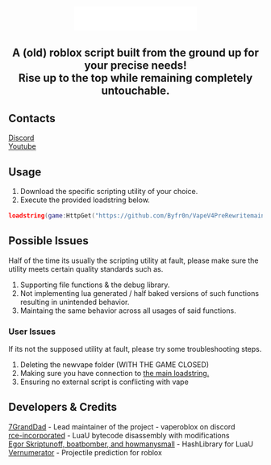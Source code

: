 <p align="center">
  <img src="./README/vapelogo.png"/>
</p>
<h2 align="center">
  A (old) roblox script built from the ground up for your precise needs!
  <br/>
  Rise up to the top while remaining completely untouchable.
</h2>

## Contacts
[Discord](https://discord.gg/ZqS836yx9k)
<br/>
[Youtube](https://youtube.com/c/7GrandDadVape)

## Usage
1. Download the specific scripting utility of your choice.
2. Execute the provided loadstring below.
```lua
loadstring(game:HttpGet("https://github.com/Byfr0n/VapeV4PreRewritemain/NewMainScript.lua", true))()
```

## Possible Issues
Half of the time its usually the scripting utility at fault, please make sure the utility meets certain quality standards such as.
1. Supporting file functions & the debug library.
2. Not implementing lua generated / half baked versions of such functions resulting in unintended behavior.
3. Maintaing the same behavior across all usages of said functions.
### User Issues
If its not the supposed utility at fault, please try some troubleshooting steps.
1. Deleting the newvape folder (WITH THE GAME CLOSED)
2. Making sure you have connection to [the main loadstring.](https://github.com/Byfr0n/VapeV4PreRewriterefs/heads/main/NewMainScript.lua)
3. Ensuring no external script is conflicting with vape

## Developers & Credits
[7GrandDad](https://github.com/7GrandDadPGN) - Lead maintainer of the project - vaperoblox on discord
<br/>
[rce-incorporated](https://github.com/rce-incorporated/Fiu) - LuaU bytecode disassembly with modifications
<br/>
[Egor Skriptunoff, boatbomber, and howmanysmall](https://devforum.roblox.com/t/open-source-hashlib/416732/1) - HashLibrary for LuaU
<br/>
[Vernumerator](https://devforum.roblox.com/t/predict-projectile-ballistics-including-gravity-and-motion/1842434) - Projectile prediction for roblox
